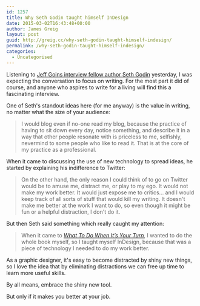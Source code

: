 ```yaml
---
id: 1257
title: Why Seth Godin taught himself InDesign
date: 2015-03-02T16:43:48+00:00
author: James Greig
layout: post
guid: http://greig.cc/why-seth-godin-taught-himself-indesign/
permalink: /why-seth-godin-taught-himself-indesign/
categories:
  - Uncategorised
---
```

<p>Listening to <a href="http://goinswriter.com/seth-godin-podcast/">Jeff Goins interview fellow author Seth Godin</a> yesterday, I was expecting the conversation to focus on writing. For the most part it did of course, and anyone who aspires to write for a living will find this a fascinating interview.</p>

<p>One of Seth's standout ideas here (for me anyway) is the value in writing, no matter what the size of your audience:</p>

<blockquote>
  <p>I would blog even if no-one read my blog, because the practice of having to sit down every day, notice something, and describe it in a way that other people resonate with is priceless to me, selfishly, nevermind to some people who like to read it. That is at the core of my practice as a professional.</p>
</blockquote>

<p>When it came to discussing the use of new technology to spread ideas, he started by explaining his indifference to Twitter:</p>

<blockquote>
  <p>On the other hand, the only reason I could think of to go on Twitter would be to amuse me, distract me, or play to my ego. It would not make my work better. It would just expose me to critics... and I would keep track of all sorts of stuff that would kill my writing. It doesn't make me better at the work I want to do, so even though it might be fun or a helpful distraction, I don't do it.</p>
</blockquote>

<p>But then Seth said something which really caught my attention:</p>

<blockquote>
  <p>When it came to <em><a href="http://www.yourturn.link/">What To Do When It’s Your Turn</a></em>, I wanted to do the whole book myself, so I taught myself InDesign, because that was a piece of technology I needed to do my work better.</p>
</blockquote>

<p>As a graphic designer, it's easy to become distracted by shiny new things, so I love the idea that by eliminating distractions we can free up time to learn more useful skills.</p>

<p>By all means, embrace the shiny new tool.</p>

<p>But only if it makes you better at your job.</p>